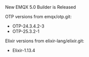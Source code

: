 New EMQX 5.0 Builder is Released

OTP versions from emqx/otp.git:

+ OTP-24.3.4.2-3
+ OTP-25.3.2-1

Elixir versions from elixir-lang/elixir.git:

+ Elixir-1.13.4
